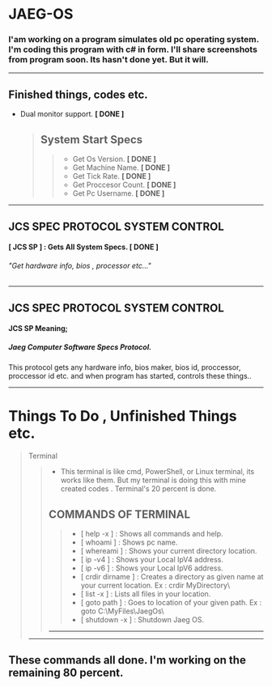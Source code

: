 # JAEG-OS
### I'am working on a program simulates old pc operating system. I'm coding this program with c# in form. I'll share screenshots from program soon. Its hasn't done yet. But it will.
---

## Finished things, codes etc.
 
+ Dual monitor support.  **[ DONE ]**
  
     > ## System Start Specs                                     
     >> - Get Os Version. **[ DONE ]**
     >> - Get Machine Name. **[ DONE ]**
     >> - Get Tick Rate. **[ DONE ]**
     >> - Get Proccesor Count. **[ DONE ]**
     >> - Get Pc Username. **[ DONE ]** 
     >   
---

## JCS SPEC PROTOCOL SYSTEM CONTROL 
                                                                          
#### [ JCS SP ] : Gets All System Specs. **[ DONE ]**
###### "Get hardware info, bios , processor etc..."
---                                                                   
## JCS SPEC PROTOCOL SYSTEM CONTROL
#### JCS SP Meaning;
##### Jaeg Computer Software Specs Protocol.

This protocol gets any hardware info, bios maker, bios id, proccessor, proccessor id etc. and when program has started, controls these things..

---

# Things To Do , Unfinished Things etc.

> Terminal
>> + This terminal is like cmd, PowerShell, or Linux terminal, its works like them.
>> But my terminal is doing this with mine created codes . Terminal's 20 percent is done.
>> ## COMMANDS OF TERMINAL
>>> * [ help -x ] : Shows all commands and help.
>>> * [ whoami ] : Shows pc name.
>>> * [ whereami ] : Shows your current directory location.
>>> * [ ip -v4 ] : Shows your Local IpV4 address.
>>> * [ ip -v6 ] : Shows your Local IpV6 address.
>>> * [ crdir dirname ] : Creates a directory as given name at your current location. Ex : crdir MyDirectory\
>>> * [ list -x ] : Lists all files in your location.
>>> * [ goto path ] : Goes to location of your given path. Ex : goto C:\\MyFiles\\JaegOs\
>>> * [ shutdown -x ] : Shutdown Jaeg OS.  
>> ---
> --- 
**These commands all done.
I'm working on the remaining 80 percent.**
---

                     

